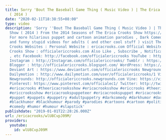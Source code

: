 ```yaml
---
title: Sorry 'Bout The Baseball Game Thing ( Music Video ) | The Erica Crooks Show
  ( 2014 )
date: "2020-02-11T18:38:55+08:00"
type: video
description: 'Sorry ''Bout The Baseball Game Thing ( Music Video ) | The Erica Crooks
  Show ( 2014 ) From the 2014 Seasons of The Erica Crooks Show https://www.youtube.com/watch?v=yPHiH_9EftA&list=PLJLbzpbdP5rnRP2FrSlevxq4qVbYCa2Nd
  For more hilarious puppet and cartoon animation parodies , Dark Comedy humor , satires
  and funny stupid videos for adults ( and other cool stuff ) visit The Official Erica
  Crooks Websites : Personal Website : ericacrooks.com Official Website for The Erica
  Crooks Show : officialericcrooks.com Also Like , Subscribe , Notification Bell thingy
  , etc Facebook: http://facebook.com/officialericcrooks YouTube : http://youtube.com/user/officialericcrooks
  Instagram : http://Instagram.com/officialericcrooks/ Tumblr : https://officialericcrooks.tumblr.com/
  Blogger : http://officialericcrooks.blogspot.com/ WordPress: https://officialericcrooks.wordpress.com
  Deviant Art : https://www.deviantart.com/officialericcrooks Newgrounds: http://officialericcrooks.newgrounds.com/follow
  Dailymotion : http://www.dailymotion.com/user/officialericcrooks/1 Vimeo: https://vimeo.com/officialericcrooks
  Newgrounds: http://officialericcrooks.newgrounds.com Vine: https://vine.co/u/1257143407999610880
  Pinterest: https://www.pinterest.com/officialec1/ Twitter: http://twitter.com/crooks_erica
  #ericacrooks #theericacrooksshow #ericacrooksshow #ericcrooks #theericcrooksshow
  #ericcrooksshow #ericacrookspuppeteer #ericacrookspuppet #ericacrookspuppets #satire
  #puppet #puppets #puppetry #adultpuppetry #darkcomedy #darkhumor #darkhumour #blackcomedy
  #blackhumor #blackhumour #parody #parodies #cartoons #cartoon #politicalsatire #funny
  #comedy #humor #humour #slapstick'
publishdate: "2019-01-01T22:28:26.000Z"
url: /ericacrooks/wlU8CvpJ09M/
providers:
  youtube:
    id: wlU8CvpJ09M
---
```

